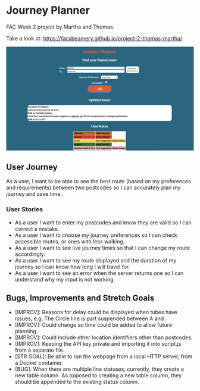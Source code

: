 # Journey Planner
FAC Week 2 project by Martha and Thomas.

Take a look at:
https://facxbeamery.github.io/project-2-thomas-martha/

<img src="Screenshot 2019-09-20 at 15.44.29.png">

## User Journey
As a user, I want to be able to see the best route (based on my preferences and requirements) between two postcodes so I can accurately plan my journey and save time.
### User Stories
* As a user I want to enter my postcodes and know they are valid so I can correct a mistake.
* As a user I want to choose my journey preferences so I can check accessible routes, or ones with less walking.
* As a user I want to see live journey times so that I can change my route accordingly.
* As a user I want to see my route displayed and the duration of my journey so I can know how long I will travel for.
* As a user I want to see an error when the server returns one so I can understand why my input is not working.


## Bugs, Improvements and Stretch Goals
* [IMPROV]: Reasons for delay could be displayed when tubes have issues, e.g. The Circle line is part suspended between A and .
* [IMPROV]: Could change so time could be added to allow future planning.
* [IMPROV]: Could include other location identifiers other than postcodes.
* [IMPROV]: Keeping the API key private and importing it into script.js from a separate file.
* [STR GOAL]: Be able to run the webpage from a local HTTP server, from a Docker container.
* [BUG]: When there are multiple line statuses, currently, they create a new table column. As opposed to creating a new table column, they should be appended to the existing status column.
